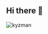 ## Hi there 👋

<p align="left"> <img src="https://komarev.com/ghpvc/?username=kyzman&label=Page%20load%20count&color=0e75b6&style=flat" alt="kyzman" /> </p>

<!--
**kyzman/kyzman** is a ✨ _special_ ✨ repository because its `README.md` (this file) appears on your GitHub profile.

Here are some ideas to get you started:

- 🔭 I’m currently working on ...
- 🌱 I’m currently learning ...
- 👯 I’m looking to collaborate on ...
- 🤔 I’m looking for help with ...
- 💬 Ask me about ...
- 📫 How to reach me: ...
- 😄 Pronouns: ...
- ⚡ Fun fact: ...
-->
